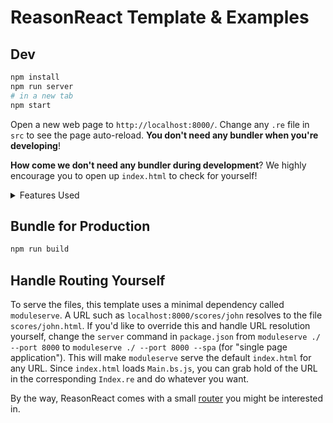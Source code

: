 # ReasonReact Template & Examples

## Dev

```sh
npm install
npm run server
# in a new tab
npm start
```

Open a new web page to `http://localhost:8000/`. Change any `.re` file in `src` to see the page auto-reload. **You don't need any bundler when you're developing**!

**How come we don't need any bundler during development**? We highly encourage you to open up `index.html` to check for yourself!

<details>
<summary>Features Used</summary>

|                           | Blinking Greeting | Reducer from ReactJS Docs | Fetch Dog Pictures | Reason Using JS Using Reason |
| ------------------------- | ----------------- | ------------------------- | ------------------ | ---------------------------- |
| No props                  |                   | ✓                         |                    |                              |
| Has props                 |                   |                           |                    | ✓                            |
| Children props            | ✓                 |                           |                    |                              |
| No state                  |                   |                           |                    | ✓                            |
| Has state                 | ✓                 |                           | ✓                  |                              |
| Has state with useReducer |                   | ✓                         |                    |                              |
| ReasonReact using ReactJS |                   |                           |                    | ✓                            |
| ReactJS using ReasonReact |                   |                           |                    | ✓                            |
| useEffect                 | ✓                 |                           | ✓                  |                              |
| Dom attribute             | ✓                 | ✓                         |                    | ✓                            |
| Styling                   | ✓                 | ✓                         | ✓                  | ✓                            |
| React.array               |                   |                           | ✓                  |                              |

</details>

## Bundle for Production

```sh
npm run build
```

## Handle Routing Yourself

To serve the files, this template uses a minimal dependency called `moduleserve`. A URL such as `localhost:8000/scores/john` resolves to the file `scores/john.html`. If you'd like to override this and handle URL resolution yourself, change the `server` command in `package.json` from `moduleserve ./ --port 8000` to `moduleserve ./ --port 8000 --spa` (for "single page application"). This will make `moduleserve` serve the default `index.html` for any URL. Since `index.html` loads `Main.bs.js`, you can grab hold of the URL in the corresponding `Index.re` and do whatever you want.

By the way, ReasonReact comes with a small [router](https://reasonml.github.io/reason-react/docs/en/router) you might be interested in.
